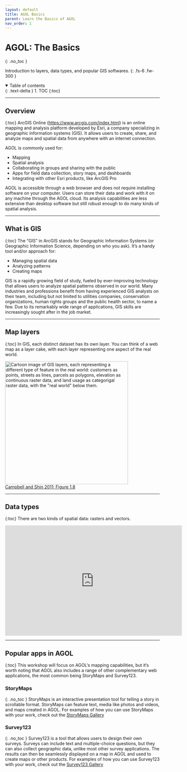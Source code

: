 ```yaml
---
layout: default
title: AGOL Basics
parent: Learn the Basics of AGOL
nav_order: 1
---
```


# AGOL: The Basics
{: .no_toc }

Introduction to layers, data types, and popular GIS softwares. 
{: .fs-6 .fw-300 }

<details open markdown="block">
  <summary>
    Table of contents
  </summary>
  {: .text-delta }
1. TOC
{:toc}
</details>

---

## Overview
{:toc}
ArcGIS Online (https://www.arcgis.com/index.html) is an online mapping and analysis platform developed by Esri, a company specializing in geographic information systems (GIS). It allows users to create, share, and analyze maps and spatial data from anywhere with an internet connection.

AGOL is commonly used for:
* Mapping
* Spatial analysis
* Collaborating in groups and sharing with the public
* Apps for field data collection, story maps, and dashboards
* Integrating with other Esri products, like ArcGIS Pro

AGOL is accessible through a web browser and does not require installing software on your computer. Users can store their data and work with it on any machine through the AGOL cloud. Its analysis capabilities are less extensive than desktop software but still robust enough to do many kinds of spatial analysis.

---

## What is GIS
{:toc}
The “GIS” in ArcGIS stands for Geographic Information Systems (or Geographic Information Science, depending on who you ask). It’s a handy tool and/or approach for:
* Managing spatial data
* Analyzing patterns
* Creating maps

GIS is a rapidly growing field of study, fueled by ever-improving technology that allows users to analyze spatial patterns observed in our world. Many industries and professions benefit from having experienced GIS analysts on their team, including but not limited to utilities companies, conservation organizations, human rights groups and the public health sector, to name a few. Due to its remarkably wide range of applications, GIS skills are increasingly sought after in the job market. 

---

## Map layers
{:toc}
In GIS, each distinct dataset has its own layer. You can think of a web map as a layer cake, with each layer representing one aspect of the real world.

<img src='https://saylordotorg.github.io/text_essentials-of-geographic-information-systems/section_05/f2619b76bb0d1d0f74b0e8d80ba33496.jpg' width='400' alt='Cartoon image of GIS layers, each representing a different type of feature in the real world: customers as points, streets as lines, parcels as polygons, elevation as continuous raster data, and land usage as categorigal raster data, with the "real world" below them.'>
<figcaption><a href="https://saylordotorg.github.io/text_essentials-of-geographic-information-systems/s05-03-geographic-information-systems.html">Campbell and Shin 2011: Figure 1.8</a></figcaption>

---

## Data types
{:toc}
There are two kinds of spatial data: rasters and vectors.

<iframe src="https://docs.google.com/presentation/d/e/2PACX-1vRT79POVj3VxRUv4pqA8s52srop5wXF8uzz1eOakGkzV4MqmK-BjTvNnlGPGceFxqgiL4yYJD-xgvqK/embed?start=false&loop=false&delayms=3000" frameborder="0" width="576" height="359" allowfullscreen="true" mozallowfullscreen="true" webkitallowfullscreen="true"></iframe>

---

## Popular apps in AGOL
{:toc}
This workshop will focus on AGOL’s mapping capabilities, but it’s worth noting that AGOL also includes a range of other complementary web applications, the most common being StoryMaps and Survey123.

### StoryMaps
{: .no_toc }
StoryMaps is an interactive presentation tool for telling a story in scrollable format. StoryMaps can feature text, media like photos and videos, and maps created in AGOL. For examples of how you can use StoryMaps with your work, check out the [StoryMaps Gallery](https://doc.arcgis.com/en/arcgis-storymaps/gallery/) 

### Survey123
{: .no_toc }
Survey123 is a tool that allows users to design their own surveys. Surveys can include text and multiple-choice questions, but they can also collect geographic data, unlike most other survey applications. The results can then be seamlessly displayed on a map in AGOL and used to create maps or other products. For examples of how you can use Survey123 with your work, check out the [Survey123 Gallery](https://doc.arcgis.com/en/survey123/gallery/) 
